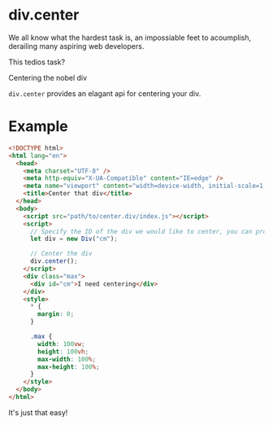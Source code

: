 # div.center

We all know what the hardest task is, an impossiable feet to acoumplish, derailing many aspiring web developers.

This tedios task?

Centering the nobel div

`div.center` provides an elagant api for centering your div.

# Example

```html
<!DOCTYPE html>
<html lang="en">
  <head>
    <meta charset="UTF-8" />
    <meta http-equiv="X-UA-Compatible" content="IE=edge" />
    <meta name="viewport" content="width=device-width, initial-scale=1.0" />
    <title>Center that div</title>
  </head>
  <body>
    <script src="path/to/center.div/index.js"></script>
    <script>
      // Specify the ID of the div we would like to center, you can provide a HTMLElement if you would like to aswell
      let div = new Div("cm");

      // Center the div
      div.center();
    </script>
    <div class="max">
      <div id="cm">I need centering</div>
    </div>
    <style>
      * {
        margin: 0;
      }

      .max {
        width: 100vw;
        height: 100vh;
        max-width: 100%;
        max-height: 100%;
      }
    </style>
  </body>
</html>
```

It's just that easy!
